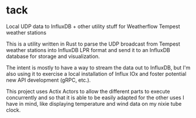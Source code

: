 # tack
Local UDP data to InfluxDB + other utility stuff for Weatherflow Tempest weather stations

This is a utility written in Rust to parse the UDP broadcast from Tempest weather stations into InfluxDB LPR format and send it to an InfluxDB database for storage and visualization.

The intent is mostly to have a way to stream the data out to InfluxDB, but I'm also using it to exercise a local installation of Influx IOx and foster potential new API development (gRPC, etc.).

This project uses Actix Actors to allow the different parts to execute concurrently and so that it is able to be easily adapted for the other uses I have in mind, like displaying temperature and wind data on my nixie tube clock.
